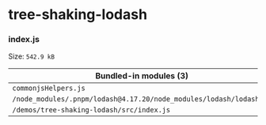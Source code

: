 # tree-shaking-lodash

<!-- report:start -->
### index.js
Size: `542.9 kB`

| Bundled-in modules (3) |
| - |
| ` commonjsHelpers.js` |
| `/node_modules/.pnpm/lodash@4.17.20/node_modules/lodash/lodash.js` |
| `/demos/tree-shaking-lodash/src/index.js` |
<!-- report:end -->
